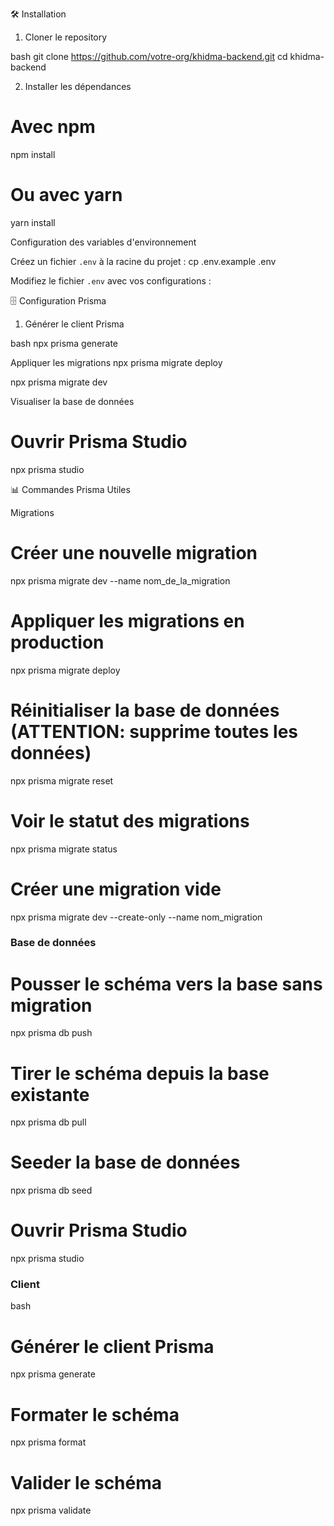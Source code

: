 🛠 Installation

1. Cloner le repository

bash
git clone https://github.com/votre-org/khidma-backend.git
cd khidma-backend

2. Installer les dépendances

# Avec npm
npm install

# Ou avec yarn
yarn install

Configuration des variables d'environnement

Créez un fichier `.env` à la racine du projet :
cp .env.example .env

Modifiez le fichier `.env` avec vos configurations :


🗄️ Configuration Prisma

 1. Générer le client Prisma

bash
npx prisma generate

Appliquer les migrations
npx prisma migrate deploy

npx prisma migrate dev

Visualiser la base de données

# Ouvrir Prisma Studio
npx prisma studio

 📊 Commandes Prisma Utiles

 Migrations

# Créer une nouvelle migration
npx prisma migrate dev --name nom_de_la_migration

# Appliquer les migrations en production
npx prisma migrate deploy

# Réinitialiser la base de données (ATTENTION: supprime toutes les données)
npx prisma migrate reset

# Voir le statut des migrations
npx prisma migrate status

# Créer une migration vide
npx prisma migrate dev --create-only --name nom_migration

### Base de données

# Pousser le schéma vers la base sans migration
npx prisma db push

# Tirer le schéma depuis la base existante
npx prisma db pull

# Seeder la base de données
npx prisma db seed

# Ouvrir Prisma Studio
npx prisma studio


### Client

bash
# Générer le client Prisma
npx prisma generate

# Formater le schéma
npx prisma format

# Valider le schéma
npx prisma validate
